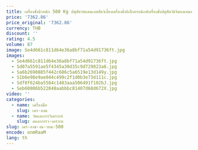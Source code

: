 ```yaml
---
title: เครื่องชั่งน้ําหนัก 500 Kg ปศุสัตว์สแตนเลสสัตว์เลี้ยงเครื่องชั่งอิเล็กทรอนิกส์เครื่องชั่งปศุสัตว์ดิจิตอลเหมาะสําหรับ Express Mail Home
price: '7362.86'
price_original: '7362.86'
currency: THB
discount: ''
rating: 4.5
volume: 87
image: Se4d661c811d64e36a8bf71a54d91736ft.jpg
images:
  - Se4d661c811d64e36a8bf71a54d91736ft.jpg
  - Sd07a5591ae5f4345a30d35c9d729823a6.jpg
  - Sa6b2690885f442c686c5a6519e13d149y.jpg
  - S1b6e98e9ae044c499c2f1d0b3e73d111c.jpg
  - Sdf0f624ba5584c1483aaa506491f102bJ.jpg
  - Seb60806b522848aabbbc81407d68d672X.jpg
video: ''
categories:
  - name: เครื่องมือ
    slug: เคร-องม
  - name: วัดและการวิเคราะห์
    slug: ดและการว-เคราะห
slug: เคร-องช-งน-าหน-500
encode: onmRaaM
lang: th
---
```

  